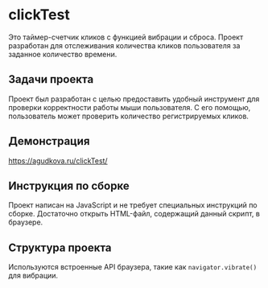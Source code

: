 # clickTest
Это таймер-счетчик кликов с функцией вибрации и сброса. Проект разработан для отслеживания количества кликов пользователя за заданное количество времени.

## Задачи проекта
Проект был разработан с целью предоставить удобный инструмент для проверки корректности работы мыши пользователя. С его помощью, пользователь может проверить количество регистрируемых кликов.

## Демонстрация
https://agudkova.ru/clickTest/

## Инструкция по сборке
Проект написан на JavaScript и не требует специальных инструкций по сборке. Достаточно открыть HTML-файл, содержащий данный скрипт, в браузере.

## Структура проекта
Используются встроенные API браузера, такие как `navigator.vibrate()` для вибрации.
